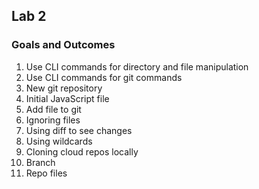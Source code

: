 ## Lab 2

### Goals and Outcomes

1. Use CLI commands for directory and file manipulation
2. Use CLI commands for git commands
3. New git repository
4. Initial JavaScript file
5. Add file to git
6. Ignoring files
7. Using diff to see changes
8. Using wildcards
9. Cloning cloud repos locally
10. Branch
11. Repo files
